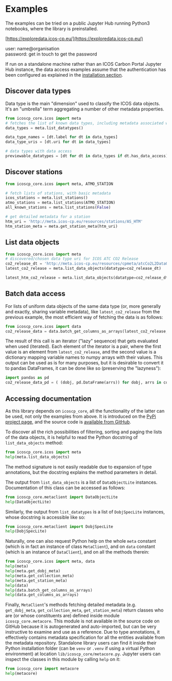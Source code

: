 # Examples
The examples can be tried on a public Jupyter Hub running Python3 notebooks,
where the library is preinstalled.

[https://exploredata.icos-cp.eu/](https://exploredata.icos-cp.eu/)

user: name@organisation <br>
password: get in touch to get the password


If run on a standalone machine rather than an ICOS Carbon Portal Jupyter Hub
instance, the data access examples assume that the authentication has been
configured as explained in the [installation section](
install.md#authentication).

## Discover data types
Data type is the main "dimension" used to classify the ICOS data objects. It's
an "umbrella" term aggregating a number of other metadata properties.

```python
from icoscp_core.icos import meta
# fetches the list of known data types, including metadata associated with them
data_types = meta.list_datatypes()

data_type_names = [dt.label for dt in data_types]
data_type_uris = [dt.uri for dt in data_types]

# data types with data access
previewable_datatypes = [dt for dt in data_types if dt.has_data_access]
```

## Discover stations
```Python
from icoscp_core.icos import meta, ATMO_STATION

# fetch lists of stations, with basic metadata
icos_stations = meta.list_stations()
atmo_stations = meta.list_stations(ATMO_STATION)
all_known_stations = meta.list_stations(False)

# get detailed metadata for a station
htm_uri = 'http://meta.icos-cp.eu/resources/stations/AS_HTM'
htm_station_meta = meta.get_station_meta(htm_uri)
```

## List data objects
```python
from icoscp_core.icos import meta
# discovered/chosen data type uri for ICOS ATC CO2 Release
co2_release_dt = 'http://meta.icos-cp.eu/resources/cpmeta/atcCo2L2DataObject'
latest_co2_release = meta.list_data_objects(datatype=co2_release_dt)

latest_htm_co2_release = meta.list_data_objects(datatype=co2_release_dt, station=htm_uri)
```

## Batch data access
For lists of uniform data objects of the same data type (or, more generally and
exactly, sharing variable metadata), like  `latest_co2_release` from the
previous example, the most efficient way of fetching the data is as follows:

```python
from icoscp_core.icos import data
co2_release_data = data.batch_get_columns_as_arrays(latest_co2_release, ['TIMESTAMP', 'co2'])
```

The result of this call is an iterator ("lazy" sequence) that gets evaluated
when used (iterated). Each element of the iterator is a pair, where the first
value is an element from `latest_co2_release`, and the second value is a
dictionary mapping variable names to numpy arrays with their values. This
output can be used as is for many purposes, but it is desirable to convert it
to pandas DataFrames, it can be done like so (preserving the "lazyness"):

```python
import pandas as pd
co2_release_data_pd = ( (dobj, pd.DataFrame(arrs)) for dobj, arrs in co2_release_data)
```

## Accessing documentation
As this library depends on `icoscp_core`, all the functionality of the latter
can be used, not only the examples from above. It is introduced on the
[PyPi project page](https://pypi.org/project/icoscp_core/), and the source code
is [available from GitHub](https://github.com/ICOS-Carbon-Portal/data/tree/master/src/main/python/icoscp_core).

To discover all the rich possibilities of filtering, sorting and paging the
lists of the data objects, it is helpful to read the Python docstring of
`list_data_objects` method:

```python
from icoscp_core.icos import meta
help(meta.list_data_objects)
```

The method signature is not easily readable due to expansion of type
annotations, but the docstring explains the method parameters in detail.

The output from `list_data_objects` is a list of `DataObjectLite` instances.
Documentation of this class can be accessed as follows:

```python
from icoscp_core.metaclient import DataObjectLite
help(DataObjectLite)
```

Similarly, the output from `list_datatypes` is a list of `DobjSpecLite`
instances, whose docstring is accessible like so:

```python
from icoscp_core.metaclient import DobjSpecLite
help(DobjSpecLite)
```

Naturally, one can also request Python help on the whole `meta` constant (which
is in fact an instance of class `MetaClient`), and on `data` constant (which is
an instance of `DataClient`), and on all the methods therein:

```python
from icoscp_core.icos import meta, data
help(meta)
help(meta.get_dobj_meta)
help(meta.get_collection_meta)
help(meta.get_station_meta)
help(data)
help(data.batch_get_columns_as_arrays)
help(data.get_columns_as_arrays)
```

Finally, `MetaClient`'s methods fetching detailed metadata (e.g.
`get_dobj_meta`, `get_collection_meta`, `get_station_meta`) return classes who
are (or whose constituents are) defined inside module `icoscp_core.metacore`.
This module is not available in the source code on GitHub because it is
autogenerated and auto-imported, but can be very instructive to examine and use
as a reference. Due to type annotations, it effectively contains metadata
specification for all the entities available from the metadata repository.
Standalone library users can find it inside their Python installation folder
(can be `venv` or `.venv` if using a virtual Python environment) at location
`lib/icoscp_core/metacore.py`. Jupyter users can inspect the classes in this
module by calling `help` on it:

```python
from icoscp_core import metacore
help(metacore)
```
